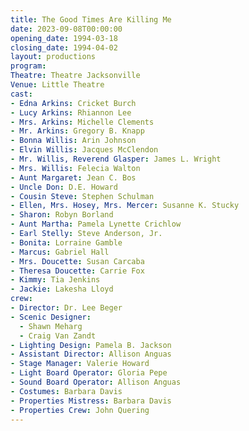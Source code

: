 ```yaml
---
title: The Good Times Are Killing Me
date: 2023-09-08T00:00:00
opening_date: 1994-03-18
closing_date: 1994-04-02
layout: productions
program:
Theatre: Theatre Jacksonville
Venue: Little Theatre
cast:
- Edna Arkins: Cricket Burch
- Lucy Arkins: Rhiannon Lee
- Mrs. Arkins: Michelle Clements
- Mr. Arkins: Gregory B. Knapp
- Bonna Willis: Arin Johnson
- Elvin Willis: Jacques McClendon
- Mr. Willis, Reverend Glasper: James L. Wright
- Mrs. Willis: Felecia Walton
- Aunt Margaret: Jean C. Bos
- Uncle Don: D.E. Howard
- Cousin Steve: Stephen Schulman
- Ellen, Mrs. Hosey, Mrs. Mercer: Susanne K. Stucky
- Sharon: Robyn Borland
- Aunt Martha: Pamela Lynette Crichlow
- Earl Stelly: Steve Anderson, Jr.
- Bonita: Lorraine Gamble
- Marcus: Gabriel Hall
- Mrs. Doucette: Susan Carcaba
- Theresa Doucette: Carrie Fox
- Kimmy: Tia Jenkins
- Jackie: Lakesha Lloyd
crew:
- Director: Dr. Lee Beger
- Scenic Designer:
  - Shawn Meharg
  - Craig Van Zandt
- Lighting Design: Pamela B. Jackson
- Assistant Director: Allison Anguas
- Stage Manager: Valerie Howard
- Light Board Operator: Gloria Pepe
- Sound Board Operator: Allison Anguas
- Costumes: Barbara Davis
- Properties Mistress: Barbara Davis
- Properties Crew: John Quering
---
```


